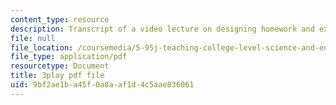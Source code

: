 ```yaml
---
content_type: resource
description: Transcript of a video lecture on designing homework and exam problems.
file: null
file_location: /coursemedia/5-95j-teaching-college-level-science-and-engineering-spring-2009/9bf2ae1ba45f0a8aaf1d4c5aae836061_8YQf4xOEhag.pdf
file_type: application/pdf
resourcetype: Document
title: 3play pdf file
uid: 9bf2ae1b-a45f-0a8a-af1d-4c5aae836061
---
```

